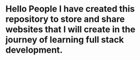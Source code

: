 <h1>Hello People I have created this repository to store and share websites that I will create in the journey of learning full stack development.</h1>
